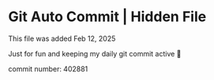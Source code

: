 # Git Auto Commit | Hidden File

This file was added Feb 12, 2025

Just for fun and keeping my daily git commit active 🤪

commit number: 402881
